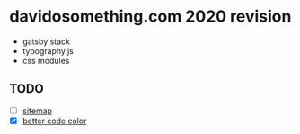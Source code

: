 # davidosomething.com 2020 revision

- gatsby stack
- typography.js
- css modules

## TODO

- [ ] [sitemap](https://www.gatsbyjs.org/packages/gatsby-plugin-sitemap/?=)
- [x] [better code
  color](https://github.com/andrewbranch/gatsby-remark-vscode)
